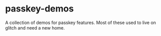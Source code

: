 # passkey-demos
A collection of demos for passkey features. Most of these used to live on glitch and need a new home.
